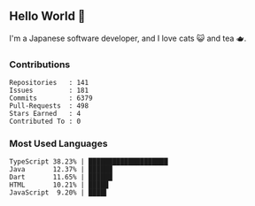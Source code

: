 ## Hello World 👋

I'm a Japanese software developer, and I love cats 😺 and tea 🫖.

### Contributions

    Repositories   : 141
    Issues         : 181
    Commits        : 6379
    Pull-Requests  : 498
    Stars Earned   : 4
    Contributed To : 0

### Most Used Languages

    TypeScript 38.23% | ████████████████████
    Java       12.37% | ██████
    Dart       11.65% | ██████
    HTML       10.21% | █████
    JavaScript  9.20% | ████▌
